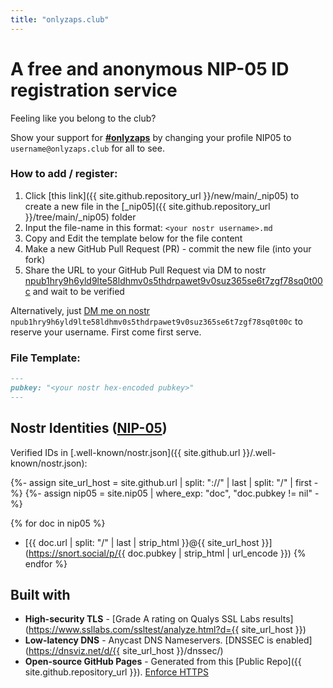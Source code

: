 ```yaml
---
title: "onlyzaps.club"
---
```

# A free and anonymous NIP-05 ID registration service

Feeling like you belong to the club?

Show your support for [**#onlyzaps**](https://nostr.band/?q=onlyzaps) by changing your profile NIP05 to `username@onlyzaps.club` for all to see.

### How to add / register:
1. Click [this link]({{ site.github.repository_url }}/new/main/_nip05) to create a new file in the [_nip05]({{ site.github.repository_url }}/tree/main/_nip05) folder
  1. Input the file-name in this format: `<your nostr username>.md`
  1. Copy and Edit the template below for the file content
1. Make a new GitHub Pull Request (PR) - commit the new file (into your fork)
1. Share the URL to your GitHub Pull Request via DM to nostr [npub1hry9h6yld9lte58ldhmv0s5thdrpawet9v0suz365se6t7zgf78sq0t00c](https://dsh.re/a9ff9) and wait to be 
verified

Alternatively, just [DM me on nostr](https://dsh.re/a9ff9) `npub1hry9h6yld9lte58ldhmv0s5thdrpawet9v0suz365se6t7zgf78sq0t00c` to reserve your username. First come 
first serve.

### File Template:
```md
---
pubkey: "<your nostr hex-encoded pubkey>"
---
```


## Nostr Identities ([NIP-05](https://nostr.how/en/guides/get-verified#self-hosted))

Verified IDs in [.well-known/nostr.json]({{ site.github.url }}/.well-known/nostr.json):

{%- assign site_url_host = site.github.url | split: "://" | last | split: "/" | first -%}
{%- assign nip05 = site.nip05 | where_exp: "doc", "doc.pubkey != nil" -%}

{% for doc in nip05 %}
  * [{{ doc.url | split: "/" | last | strip_html }}@{{ site_url_host }}](https://snort.social/p/{{ doc.pubkey | strip_html | url_encode }})
{% endfor %}


## Built with
- **High-security TLS** - [Grade A rating on Qualys SSL Labs results](https://www.ssllabs.com/ssltest/analyze.html?d={{ site_url_host }}) 
- **Low-latency DNS** - Anycast DNS Nameservers. [DNSSEC is enabled](https://dnsviz.net/d/{{ site_url_host }}/dnssec/)
- **Open-source GitHub Pages** - Generated from this [Public Repo]({{ site.github.repository_url }}). [Enforce HTTPS](https://docs.github.com/en/pages/getting-started-with-github-pages/securing-your-github-pages-site-with-https)
